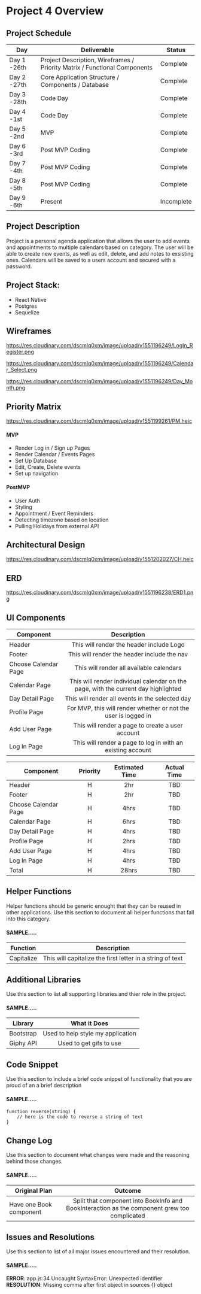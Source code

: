 # Project 4 Overview

## Project Schedule

|  Day | Deliverable | Status
|---|---| ---|
|Day 1 -26th| Project Description, Wireframes / Priority Matrix / Functional Components | Complete
|Day 2 -27th| Core Application Structure / Components / Database| Complete
|Day 3 -28th| Code Day | Complete
|Day 4 -1st| Code Day | Complete
|Day 5 -2nd| MVP | Complete
|Day 6 -3rd| Post MVP Coding | Complete
|Day 7 -4th| Post MVP Coding | Complete
|Day 8 -5th| Post MVP Coding | Complete
|Day 9 -6th| Present | Incomplete


## Project Description

Project is a personal agenda application that allows the user to add events and appointments to multiple calendars based on category. The user will be able to create new events, as well as edit, delete, and add notes to exsisting ones. Calendars will be saved to a users account and secured with a password. 

## Project Stack:

- React Native
- Postgres
- Sequelize


## Wireframes

https://res.cloudinary.com/dscmlq0xm/image/upload/v1551196249/LogIn_Register.png

https://res.cloudinary.com/dscmlq0xm/image/upload/v1551196249/Calendar_Select.png

https://res.cloudinary.com/dscmlq0xm/image/upload/v1551196249/Day_Month.png

## Priority Matrix

https://res.cloudinary.com/dscmlq0xm/image/upload/v1551199261/PM.heic  

#### MVP 

- Render Log in / Sign up Pages 
- Render Calendar / Events Pages
- Set Up Database
- Edit, Create, Delete events
- Set up navigation 


#### PostMVP 

- User Auth 
- Styling 
- Appointment / Event Reminders
- Detecting timezone based on location 
- Pulling Holidays from external API 

## Architectural Design

https://res.cloudinary.com/dscmlq0xm/image/upload/v1551202027/CH.heic

## ERD

https://res.cloudinary.com/dscmlq0xm/image/upload/v1551196238/ERD1.png

## UI Components 

| Component | Description | 
| --- | :---: |  
| Header | This will render the header include Logo | 
| Footer | This will render the header include the nav | 
| Choose Calendar Page | This will render all available calendars| 
| Calendar Page | This will render individual calendar on the page, with the current day highlighted | 
| Day Detail Page | This will render all events in the selected day | 
| Profile Page | For MVP, this will render whether or not the user is logged in| 
| Add User Page | This will render a page to create a user account | 
| Log In Page | This will render a page to log in with an existing account| 


| Component | Priority | Estimated Time | Actual Time |
| --- | :---: |  :---: | :---: |
| Header | H | 2hr| TBD |
| Footer  | H | 2hr| TBD |
| Choose Calendar Page | H | 4hrs| TBD |
| Calendar Page | H | 6hrs| TBD |
| Day Detail Page | H | 4hrs| TBD |
| Profile Page  | H | 2hrs| TBD |
| Add User Page| H | 4hrs| TBD |
| Log In Page| H | 4hrs| TBD|
| Total | H | 28hrs| TBD | 

## Helper Functions
Helper functions should be generic enought that they can be reused in other applications. Use this section to document all helper functions that fall into this category.

#### SAMPLE.....
| Function | Description | 
| --- | :---: |  
| Capitalize | This will capitalize the first letter in a string of text | 

## Additional Libraries
 Use this section to list all supporting libraries and thier role in the project. 
 
 #### SAMPLE.....
| Library | What it Does | 
| --- | :---: |  
| Bootstrap | Used to help style my application | 
| Giphy API | Used to get gifs to use | 


## Code Snippet

Use this section to include a brief code snippet of functionality that you are proud of an a brief description  

#### SAMPLE.....
```
function reverse(string) {
	// here is the code to reverse a string of text
}
```

## Change Log
 Use this section to document what changes were made and the reasoning behind those changes.  

#### SAMPLE.....
| Original Plan | Outcome | 
| --- | :---: |  
| Have one Book component | Split that component into BookInfo and BookInteraction as the component grew too complicated | 

## Issues and Resolutions
 Use this section to list of all major issues encountered and their resolution.

#### SAMPLE.....
**ERROR**: app.js:34 Uncaught SyntaxError: Unexpected identifier                                
**RESOLUTION**: Missing comma after first object in sources {} object

